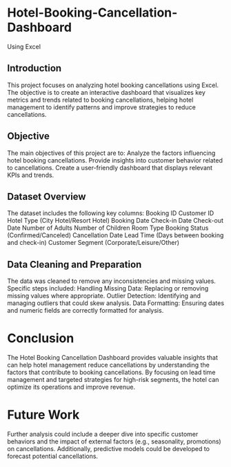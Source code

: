 # Hotel-Booking-Cancellation-Dashboard
Using Excel
## Introduction
This project focuses on analyzing hotel booking cancellations using Excel. The objective is to create an interactive dashboard that visualizes key metrics and trends related to booking cancellations, helping hotel management to identify patterns and improve strategies to reduce cancellations.

## Objective
The main objectives of this project are to:
Analyze the factors influencing hotel booking cancellations.
Provide insights into customer behavior related to cancellations.
Create a user-friendly dashboard that displays relevant KPIs and trends.

## Dataset Overview
The dataset includes the following key columns:
Booking ID
Customer ID
Hotel Type (City Hotel/Resort Hotel)
Booking Date
Check-in Date
Check-out Date
Number of Adults
Number of Children
Room Type
Booking Status (Confirmed/Canceled)
Cancellation Date
Lead Time (Days between booking and check-in)
Customer Segment (Corporate/Leisure/Other)

## Data Cleaning and Preparation
The data was cleaned to remove any inconsistencies and missing values. Specific steps included:
Handling Missing Data: Replacing or removing missing values where appropriate.
Outlier Detection: Identifying and managing outliers that could skew analysis.
Data Formatting: Ensuring dates and numeric fields are correctly formatted for analysis.

# Conclusion
The Hotel Booking Cancellation Dashboard provides valuable insights that can help hotel management reduce cancellations by understanding the factors that contribute to booking cancellations. By focusing on lead time management and targeted strategies for high-risk segments, the hotel can optimize its operations and improve revenue.

# Future Work
Further analysis could include a deeper dive into specific customer behaviors and the impact of external factors (e.g., seasonality, promotions) on cancellations. Additionally, predictive models could be developed to forecast potential cancellations.
